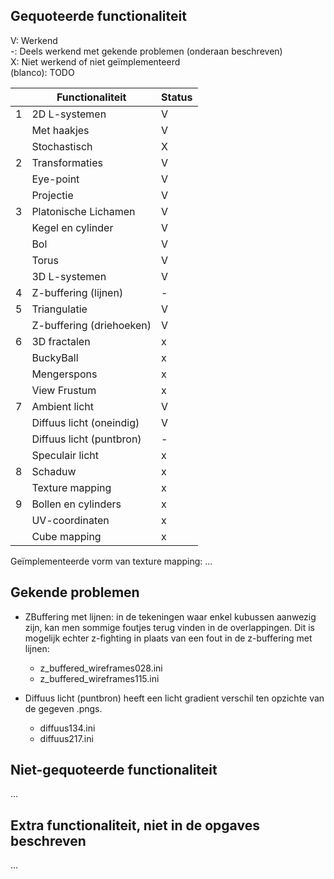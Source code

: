 ## Gequoteerde functionaliteit

V: Werkend  
-: Deels werkend met gekende problemen (onderaan beschreven)  
X: Niet werkend of niet geïmplementeerd  
(blanco): TODO  


|   | Functionaliteit      | Status |
|---|---------------------------|---|
| 1 | 2D L-systemen             | V |
|   | Met haakjes               | V |
|   | Stochastisch              | X |
| 2 | Transformaties            | V |
|   | Eye-point                 | V |
|   | Projectie                 | V |
| 3 | Platonische Lichamen      | V |
|   | Kegel en cylinder         | V |
|   | Bol                       | V |
|   | Torus                     | V |
|   | 3D L-systemen             | V |
| 4 | Z-buffering (lijnen)      | - |
| 5 | Triangulatie              | V |
|   | Z-buffering (driehoeken)  | V |
| 6 | 3D fractalen              | x |
|   | BuckyBall                 | x |
|   | Mengerspons               | x |
|   | View Frustum              | x |
| 7 | Ambient licht             | V |
|   | Diffuus licht (oneindig)  | V |
|   | Diffuus licht (puntbron)  | - |
|   | Speculair licht           | x |
| 8 | Schaduw                   | x |
|   | Texture mapping           | x |
| 9 | Bollen en cylinders       | x |
|   | UV-coordinaten            | x |
|   | Cube mapping              | x |

Geïmplementeerde vorm van texture mapping: ...

## Gekende problemen 

* ZBuffering met lijnen: in de tekeningen waar enkel kubussen aanwezig zijn, kan men sommige foutjes terug vinden in de overlappingen.
  Dit is mogelijk echter z-fighting in plaats van een fout in de z-buffering met lijnen:
    + z_buffered_wireframes028.ini 
    + z_buffered_wireframes115.ini
  
* Diffuus licht (puntbron) heeft een licht gradient verschil ten opzichte van de gegeven .pngs.
    + diffuus134.ini
    + diffuus217.ini

## Niet-gequoteerde functionaliteit
...

## Extra functionaliteit, niet in de opgaves beschreven
...


